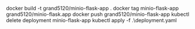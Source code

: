 docker build -t grand5120/minio-flask-app .
docker tag minio-flask-app grand5120/minio-flask.app 
docker push grand5120/minio-flask-app
kubectl delete deployment minio-flask-app
kubectl apply -f .\deployment.yaml